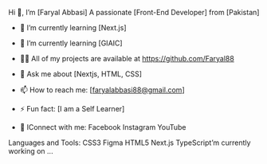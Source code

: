 Hi 👋, I’m [Faryal Abbasi]
A passionate [Front-End Developer] from [Pakistan]

- 🔭 I’m currently learning [Next.js]
- 🌱 I’m currently learning [GIAIC]
- 👨‍💻 All of my projects are available at https://github.com/Faryal88
- 💬 Ask me about [Nextjs, HTML, CSS]
- 📫 How to reach me: [faryalabbasi88@gmail.com]
- ⚡ Fun fact: [I am a Self Learner]


- 🔭 IConnect with me:
Facebook Instagram YouTube

Languages and Tools:
CSS3 Figma HTML5 Next.js TypeScript’m currently working on ...


